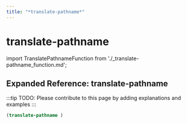 ```yaml
---
title: "*translate-pathname*"
---
```


# translate-pathname

import TranslatePathnameFunction from './_translate-pathname_function.md';

<TranslatePathnameFunction />

## Expanded Reference: translate-pathname

:::tip
TODO: Please contribute to this page by adding explanations and examples
:::

```lisp
(translate-pathname )
```
